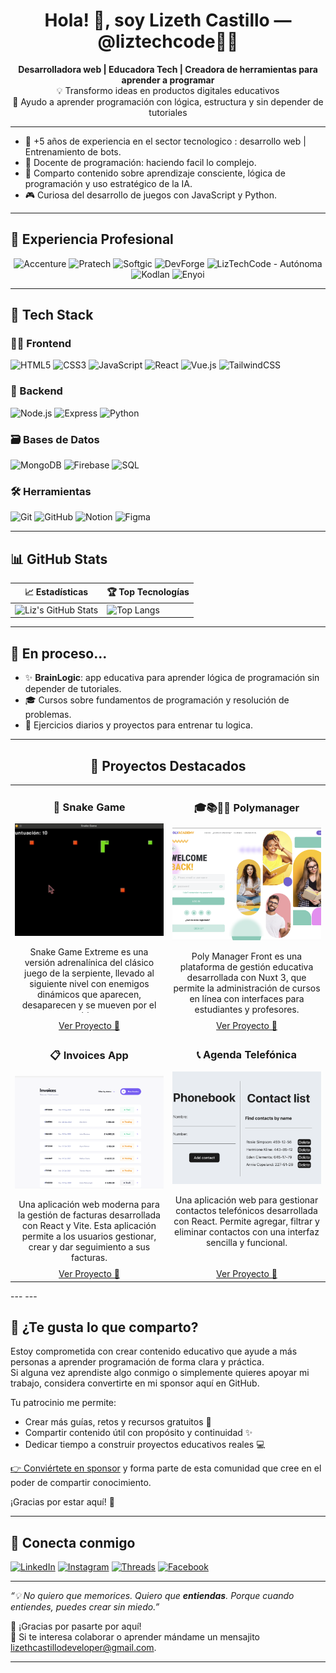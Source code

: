 <h1 align="center">Hola! 👋, soy Lizeth Castillo — @liztechcode👩‍💻</h1>

<p align="center">
  <strong>Desarrolladora web | Educadora Tech | Creadora de herramientas para aprender a programar</strong><br>
  💡 Transformo ideas en productos digitales educativos<br>
  🧠 Ayudo a aprender programación con lógica, estructura y sin depender de tutoriales
</p>

---

- 🚀 +5 años de experiencia en el sector tecnologico : desarrollo web | Entrenamiento de bots.
- 🧠 Docente de programación: haciendo facil lo complejo.
- 📣 Comparto contenido sobre aprendizaje consciente, lógica de programación y uso estratégico de la IA.
- 🎮 Curiosa del desarrollo de juegos con JavaScript y Python.

---
## 💼 Experiencia Profesional

<div align="center">
  <img src="https://img.shields.io/badge/Accenture-A100FF?style=for-the-badge&logo=accenture&logoColor=white" alt="Accenture" />
  <img src="https://img.shields.io/badge/Pratech-0078D7?style=for-the-badge&logo=data:image/svg+xml;base64,PHN2ZyB4bWxucz0iaHR0cDovL3d3dy53My5vcmcvMjAwMC9zdmciIHZpZXdCb3g9IjAgMCA0OCA0OCIgd2lkdGg9IjQ4cHgiIGhlaWdodD0iNDhweCI+PHJlY3Qgd2lkdGg9IjQ4IiBoZWlnaHQ9IjQ4IiBmaWxsPSIjMDA3OEQ3Ii8+PHRleHQgeD0iNTAlIiB5PSI1MCUiIGRvbWluYW50LWJhc2VsaW5lPSJtaWRkbGUiIHRleHQtYW5jaG9yPSJtaWRkbGUiIGZvbnQtZmFtaWx5PSJzYW5zLXNlcmlmIiBmb250LXdlaWdodD0iYm9sZCIgZm9udC1zaXplPSIxNnB4IiBmaWxsPSJ3aGl0ZSI+UDwvdGV4dD48L3N2Zz4=" alt="Pratech" />
  <img src="https://img.shields.io/badge/Softgic-FF6B00?style=for-the-badge&logo=data:image/svg+xml;base64,PHN2ZyB4bWxucz0iaHR0cDovL3d3dy53My5vcmcvMjAwMC9zdmciIHZpZXdCb3g9IjAgMCA0OCA0OCIgd2lkdGg9IjQ4cHgiIGhlaWdodD0iNDhweCI+PHJlY3Qgd2lkdGg9IjQ4IiBoZWlnaHQ9IjQ4IiBmaWxsPSIjRkY2QjAwIi8+PHRleHQgeD0iNTAlIiB5PSI1MCUiIGRvbWluYW50LWJhc2VsaW5lPSJtaWRkbGUiIHRleHQtYW5jaG9yPSJtaWRkbGUiIGZvbnQtZmFtaWx5PSJzYW5zLXNlcmlmIiBmb250LXdlaWdodD0iYm9sZCIgZm9udC1zaXplPSIxNnB4IiBmaWxsPSJ3aGl0ZSI+UzwvdGV4dD48L3N2Zz4=" alt="Softgic" />
  <img src="https://img.shields.io/badge/DevForge-512BD4?style=for-the-badge&logo=data:image/svg+xml;base64,PHN2ZyB4bWxucz0iaHR0cDovL3d3dy53My5vcmcvMjAwMC9zdmciIHZpZXdCb3g9IjAgMCA0OCA0OCIgd2lkdGg9IjQ4cHgiIGhlaWdodD0iNDhweCI+PHJlY3Qgd2lkdGg9IjQ4IiBoZWlnaHQ9IjQ4IiBmaWxsPSIjNTEyQkQ0Ii8+PHRleHQgeD0iNTAlIiB5PSI1MCUiIGRvbWluYW50LWJhc2VsaW5lPSJtaWRkbGUiIHRleHQtYW5jaG9yPSJtaWRkbGUiIGZvbnQtZmFtaWx5PSJzYW5zLXNlcmlmIiBmb250LXdlaWdodD0iYm9sZCIgZm9udC1zaXplPSIxNnB4IiBmaWxsPSJ3aGl0ZSI+REY8L3RleHQ+PC9zdmc+" alt="DevForge" />
  <img src="https://img.shields.io/badge/LizTechCode-10B981?style=for-the-badge&logo=data:image/svg+xml;base64,PHN2ZyB4bWxucz0iaHR0cDovL3d3dy53My5vcmcvMjAwMC9zdmciIHZpZXdCb3g9IjAgMCA0OCA0OCIgd2lkdGg9IjQ4cHgiIGhlaWdodD0iNDhweCI+PHJlY3Qgd2lkdGg9IjQ4IiBoZWlnaHQ9IjQ4IiBmaWxsPSIjMTBCOTgxIi8+PHRleHQgeD0iNTAlIiB5PSI1MCUiIGRvbWluYW50LWJhc2VsaW5lPSJtaWRkbGUiIHRleHQtYW5jaG9yPSJtaWRkbGUiIGZvbnQtZmFtaWx5PSJzYW5zLXNlcmlmIiBmb250LXdlaWdodD0iYm9sZCIgZm9udC1zaXplPSIxNnB4IiBmaWxsPSJ3aGl0ZSI+TFQ8L3RleHQ+PC9zdmc+" alt="LizTechCode - Autónoma" />
  <img src="https://img.shields.io/badge/Kodlan-007BFF?style=for-the-badge&logo=data:image/svg+xml;base64,PHN2ZyB4bWxucz0iaHR0cDovL3d3dy53My5vcmcvMjAwMC9zdmciIHZpZXdCb3g9IjAgMCA0OCA0OCIgd2lkdGg9IjQ4cHgiIGhlaWdodD0iNDhweCI+PHJlY3Qgd2lkdGg9IjQ4IiBoZWlnaHQ9IjQ4IiBmaWxsPSIjMDA3QkZGIi8+PHRleHQgeD0iNTAlIiB5PSI1MCUiIGRvbWluYW50LWJhc2VsaW5lPSJtaWRkbGUiIHRleHQtYW5jaG9yPSJtaWRkbGUiIGZvbnQtZmFtaWx5PSJzYW5zLXNlcmlmIiBmb250LXdlaWdodD0iYm9sZCIgZm9udC1zaXplPSIxNnB4IiBmaWxsPSJ3aGl0ZSI+SzwvdGV4dD48L3N2Zz4=" alt="Kodlan" />
  <img src="https://img.shields.io/badge/Enyoi-6C63FF?style=for-the-badge&logo=data:image/svg+xml;base64,PHN2ZyB4bWxucz0iaHR0cDovL3d3dy53My5vcmcvMjAwMC9zdmciIHZpZXdCb3g9IjAgMCA0OCA0OCIgd2lkdGg9IjQ4cHgiIGhlaWdodD0iNDhweCI+PHJlY3Qgd2lkdGg9IjQ4IiBoZWlnaHQ9IjQ4IiBmaWxsPSIjNkM2M0ZGIi8+PHRleHQgeD0iNTAlIiB5PSI1MCUiIGRvbWluYW50LWJhc2VsaW5lPSJtaWRkbGUiIHRleHQtYW5jaG9yPSJtaWRkbGUiIGZvbnQtZmFtaWx5PSJzYW5zLXNlcmlmIiBmb250LXdlaWdodD0iYm9sZCIgZm9udC1zaXplPSIxNnB4IiBmaWxsPSJ3aGl0ZSI+RTwvdGV4dD48L3N2Zz4=" alt="Enyoi" />
</div>

---

## 🧰 Tech Stack

### 🧑‍🎨 Frontend
![HTML5](https://img.shields.io/badge/HTML-E34F26?style=flat&logo=html5&logoColor=white)
![CSS3](https://img.shields.io/badge/CSS-1572B6?style=flat&logo=css3&logoColor=white)
![JavaScript](https://img.shields.io/badge/JavaScript-F7DF1E?style=flat&logo=javascript&logoColor=black)
![React](https://img.shields.io/badge/React-20232A?style=flat&logo=react&logoColor=61DAFB)
![Vue.js](https://img.shields.io/badge/Vue.js-35495E?style=flat&logo=vue.js&logoColor=4FC08D)
![TailwindCSS](https://img.shields.io/badge/Tailwind-38B2AC?style=flat&logo=tailwind-css&logoColor=white)

### 🔧 Backend
![Node.js](https://img.shields.io/badge/Node.js-339933?style=flat&logo=node.js&logoColor=white)
![Express](https://img.shields.io/badge/Express.js-000000?style=flat&logo=express&logoColor=white)
![Python](https://img.shields.io/badge/Python-3776AB?style=flat&logo=python&logoColor=white)

### 🗃️ Bases de Datos
![MongoDB](https://img.shields.io/badge/MongoDB-47A248?style=flat&logo=mongodb&logoColor=white)
![Firebase](https://img.shields.io/badge/Firebase-FFCA28?style=flat&logo=firebase&logoColor=black)
![SQL](https://img.shields.io/badge/SQL-4479A1?style=flat&logo=mysql&logoColor=white)


### 🛠️ Herramientas
![Git](https://img.shields.io/badge/Git-F05032?style=flat&logo=git&logoColor=white)
![GitHub](https://img.shields.io/badge/GitHub-181717?style=flat&logo=github&logoColor=white)
![Notion](https://img.shields.io/badge/Notion-000000?style=flat&logo=notion&logoColor=white)
![Figma](https://img.shields.io/badge/Figma-F24E1E?style=flat&logo=figma&logoColor=white)


---

## 📊 GitHub Stats

| 📈 Estadísticas                                                                                                     | 🏆 Top Tecnologías                                                                                                   |
| ------------------------------------------------------------------------------------------------------------------ | ------------------------------------------------------------------------------------------------------------------- |
| ![Liz's GitHub Stats](https://github-readme-stats.vercel.app/api?username=lizethcas&show_icons=true&theme=radical) | ![Top Langs](https://github-readme-stats.vercel.app/api/top-langs/?username=lizethcas&layout=compact&theme=radical) |


---

## 🌱 En proceso...

- ✨ **BrainLogic**: app educativa para aprender lógica de programación sin depender de tutoriales.
- 🎓 Cursos sobre fundamentos de programación y resolución de problemas.
- 🧩 Ejercicios diarios y proyectos para entrenar tu logica.

---
<h2 align="center">🚀 Proyectos Destacados</h2>

<table align="center" border="0" cellspacing="0" cellpadding="10" style="table-layout: fixed; width: 100%; max-width: 1000px;">
  <tr>
    <td align="center" valign="top" style="border: none; width: 50%;">
      <h3>🐍 Snake Game</h3>
      <img src="./assets/snake_game.jpeg" width="300" alt="Snake Game" style="height: 180px; object-fit: cover;"/>
      <div style="height: 120px; overflow: auto;">
        <p>Snake Game Extreme es una versión adrenalínica del clásico juego de la serpiente, llevado al siguiente nivel con enemigos dinámicos que aparecen, desaparecen y se mueven por el tablero.</p>
      </div>
    </td>
    <td align="center" valign="top" style="border: none; width: 50%;">
      <h3>🎓📚👩‍💻 Polymanager</h3>
      <img src="./assets/polymanager.png" width="300" alt="Polymanager" style="height: 180px; object-fit: cover;"/>
      <div style="height: 120px; overflow: auto;">
        <p>Poly Manager Front es una plataforma de gestión educativa desarrollada con Nuxt 3, que permite la administración de cursos en línea con interfaces para estudiantes y profesores.</p>
      </div>
    </td>
  </tr>
  <tr>
    <td align="center" style="border: none;">
      <a href="https://github.com/lizethcas/snake_game">Ver Proyecto 🚀</a>
    </td>
    <td align="center" style="border: none;">
      <a href="https://github.com/lizethcas/poly_manager_front">Ver Proyecto 🚀</a>
    </td>
  </tr>
  <tr>
    <td align="center" valign="top" style="border: none; width: 50%;">
      <h3>📋 Invoices App</h3>
      <img src="./assets/invoices_app.png" width="300" alt="Invoices App" style="height: 180px; object-fit: cover;"/>
      <div style="height: 120px; overflow: auto;">
        <p>Una aplicación web moderna para la gestión de facturas desarrollada con React y Vite. Esta aplicación permite a los usuarios gestionar, crear y dar seguimiento a sus facturas.</p>
      </div>
    </td>
    <td align="center" valign="top" style="border: none; width: 50%;">
      <h3>📞 Agenda Telefónica</h3>
      <img src="/assets/phonebook.png" width="300" alt="Phonebook" style="height: 180px; object-fit: cover;"/>
      <div style="height: 120px; overflow: auto;">
        <p>Una aplicación web para gestionar contactos telefónicos desarrollada con React. Permite agregar, filtrar y eliminar contactos con una interfaz sencilla y funcional.</p>
      </div>
    </td>
  </tr>
  <tr>
    <td align="center" style="border: none;">
      <a href="https://github.com/lizethcas/invoices-app">Ver Proyecto 🚀</a>
    </td>
    <td align="center" style="border: none;">
      <a href="https://github.com/lizethcas/phonebook">Ver Proyecto 🚀</a>
    </td>
  </tr>
</table>
---
---

## 💜 ¿Te gusta lo que comparto?

Estoy comprometida con crear contenido educativo que ayude a más personas a aprender programación de forma clara y práctica.  
Si alguna vez aprendiste algo conmigo o simplemente quieres apoyar mi trabajo, considera convertirte en mi sponsor aquí en GitHub.

Tu patrocinio me permite:

- Crear más guías, retos y recursos gratuitos 🧠  
- Compartir contenido útil con propósito y continuidad ✨  
- Dedicar tiempo a construir proyectos educativos reales 💻

[👉 Conviértete en sponsor](https://github.com/sponsors/lizethcas) y forma parte de esta comunidad que cree en el poder de compartir conocimiento.

¡Gracias por estar aquí! 💜


---

## 📣 Conecta conmigo

[![LinkedIn](https://img.shields.io/badge/LinkedIn-blue?style=flat&logo=linkedin&logoColor=white)](https://www.linkedin.com/in/lizethcastillo/)
[![Instagram](https://img.shields.io/badge/Instagram-purple?style=flat&logo=instagram&logoColor=white)](https://www.instagram.com/liztechcode/)
[![Threads](https://img.shields.io/badge/Threads-black?style=flat&logo=threads&logoColor=white)](https://www.threads.com/@liztechcode/)
[![Facebook](https://img.shields.io/badge/Facebook-blue?style=flat&logo=facebook&logoColor=white)](https://www.facebook.com/profile.php?id=61569038885879)


---

_“💡 No quiero que memorices. Quiero que **entiendas**. Porque cuando entiendes, puedes crear sin miedo.”_

🌟 ¡Gracias por pasarte por aquí!  
💌 Si te interesa colaborar o aprender mándame un mensajito lizethcastillodeveloper@gmail.com.

---



